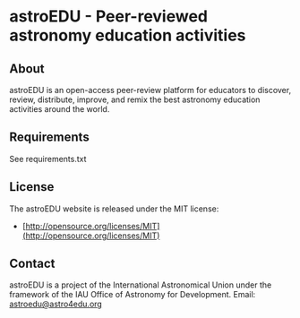 astroEDU - Peer-reviewed astronomy education activities
========

About
-----

astroEDU is an open-access peer-review platform for educators to discover, review, distribute, improve, and remix the best astronomy education activities around the world.


Requirements
------------

See requirements.txt


License
-------

The astroEDU website is released under the MIT license:

- [http://opensource.org/licenses/MIT](http://opensource.org/licenses/MIT)


Contact
-------

astroEDU is a project of the International Astronomical Union under the framework of the IAU Office of Astronomy for Development.
Email: astroedu@astro4edu.org
